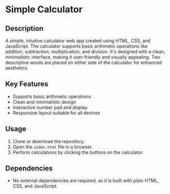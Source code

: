 # Simple Calculator

## Description
A simple, intuitive calculator web app created using HTML, CSS, and JavaScript. The calculator supports basic arithmetic operations like addition, subtraction, multiplication, and division. It's designed with a clean, minimalistic interface, making it user-friendly and visually appealing. Two descriptive words are placed on either side of the calculator for enhanced aesthetics.

## Key Features
- Supports basic arithmetic operations
- Clean and minimalistic design
- Interactive number pad and display
- Responsive layout suitable for all devices

## Usage
1. Clone or download the repository.
2. Open the `index.html` file in a browser.
3. Perform calculations by clicking the buttons on the calculator.

## Dependencies
- No external dependencies are required, as it is built with plain HTML, CSS, and JavaScript.

